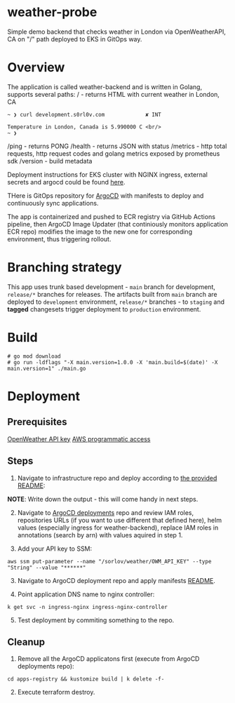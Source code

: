 # weather-probe
Simple demo backend that checks weather in London via OpenWeatherAPI, CA on "/" path deployed to EKS in GitOps way.

# Overview

The application is called weather-backend and is written in Golang, supports several paths:
/ - returns HTML with current weather in London, CA

```
~ ❯ curl development.s0rl0v.com             ✘ INT

Temperature in London, Canada is 5.990000 C <br/>
~ ❯
```

/ping - returns PONG
/health - returns JSON with status
/metrics - http total requests, http request codes and golang metrics exposed by prometheus sdk
/version - build metadata

Deployment instructions for EKS cluster with NGINX ingress, external secrets and argocd could be found [here](/https://github.com/s0rl0v/weather-infra).

THere is GitOps repository for [ArgoCD](/https://github.com/s0rl0v/weather-k8s-deployments) with manifests to deploy and continuously sync applications.

The app is containerized and pushed to ECR registry via GitHub Actions pipeline, then ArgoCD Image Updater (that continiously monitors application ECR repo) modifies the image to the new one for corresponding environment, thus triggering rollout.

# Branching strategy

This app uses trunk based development - `main` branch for development, `release/*` branches for releases.
The artifacts built from `main` branch are deployed to `development` environment, `release/*` branches - to `staging` and **tagged** changesets trigger deployment to `production` environment.

# Build

```
# go mod download
# go run -ldflags "-X main.version=1.0.0 -X 'main.build=$(date)' -X main.version=1" ./main.go
```

# Deployment

## Prerequisites

[OpenWeather API key](/https://openweathermap.org/appid)
[AWS programmatic access](/https://docs.aws.amazon.com/general/latest/gr/aws-sec-cred-types.html#access-keys-and-secret-access-keys)

## Steps

1. Navigate to infrastructure repo and deploy according to [the provided README](/https://github.com/s0rl0v/weather-infra/blob/main/README.md):

**NOTE**: Write down the output - this will come handy in next steps.

2. Navigate to [ArgoCD deployments](/https://github.com/s0rl0v/weather-k8s-deployments/blob/main/README.md) repo and review IAM roles, repositories URLs (if you want to use different that defined here), helm values (especially ingress for weather-backend), replace IAM roles in annotations (search by arn) with values aquired in step 1.

3. Add your API key to SSM:

```
aws ssm put-parameter --name "/sorlov/weather/OWM_API_KEY" --type "String" --value "******"
```

3. Navigate to ArgoCD deployment repo and apply manifests [README](/https://github.com/s0rl0v/weather-infra/blob/main/README.md).

4. Point application DNS name to nginx controller:

```
k get svc -n ingress-nginx ingress-nginx-controller
```

5. Test deployment by commiting something to the repo.


## Cleanup

1. Remove all the ArgoCD applicatons first (execute from ArgoCD deployments repo):

```
cd apps-registry && kustomize build | k delete -f-
```

2. Execute terraform destroy.
